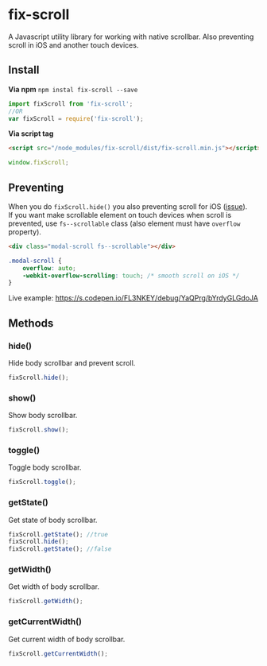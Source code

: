 # fix-scroll
A Javascript utility library for working with native scrollbar. Also preventing scroll in iOS and another touch devices.

## Install
**Via npm** `npm instal fix-scroll --save`

``` js
import fixScroll from 'fix-scroll';
//OR
var fixScroll = require('fix-scroll');
```

**Via script tag**
``` html
<script src="/node_modules/fix-scroll/dist/fix-scroll.min.js"></script>
```
``` js
window.fixScroll;
```

## Preventing
When you do `fixScroll.hide()` you also preventing scroll for iOS ([issue](https://stackoverflow.com/questions/28790889/css-how-to-prevent-scrolling-on-ios-safari)).
<br>
If you want make scrollable element on touch devices when scroll is prevented, use `fs--scrollable` class (also element must have `overflow` property).
```html
<div class="modal-scroll fs--scrollable"></div>
```
```css
.modal-scroll {
	overflow: auto;
	-webkit-overflow-scrolling: touch; /* smooth scroll on iOS */
}
```
Live example: https://s.codepen.io/FL3NKEY/debug/YaQPrg/bYrdyGLGdoJA

## Methods
### hide()
Hide body scrollbar and prevent scroll.
``` js
fixScroll.hide();
```

### show()
Show body scrollbar.
``` js
fixScroll.show();
```

### toggle()
Toggle body scrollbar.
``` js
fixScroll.toggle();
```

### getState()
Get state of body scrollbar.
``` js
fixScroll.getState(); //true
fixScroll.hide();
fixScroll.getState(); //false
```

### getWidth()
Get width of body scrollbar.
``` js
fixScroll.getWidth();
```

### getCurrentWidth()
Get current width of body scrollbar.
``` js
fixScroll.getCurrentWidth();
```
